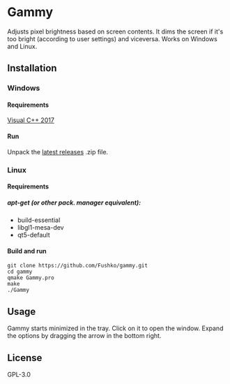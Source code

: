 # Gammy

Adjusts pixel brightness based on screen contents. It dims the screen if it's too bright (according to user settings) and viceversa. Works on Windows and Linux.

## Installation

### Windows

#### Requirements

[Visual C++ 2017](https://aka.ms/vs/16/release/vc_redist.x64.exe)

#### Run

Unpack the [latest releases](https://github.com/Fushko/gammy/releases) .zip file.

### Linux

#### Requirements

##### apt-get (or other pack. manager equivalent):
- build-essential 
- libgl1-mesa-dev 
- qt5-default

#### Build and run
```
git clone https://github.com/Fushko/gammy.git
cd gammy
qmake Gammy.pro
make
./Gammy
```

## Usage
Gammy starts minimized in the tray. Click on it to open the window. Expand the options by dragging the arrow in the bottom right.

## License

GPL-3.0

